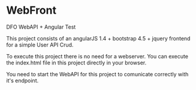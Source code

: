 # WebFront

DFO WebAPI + Angular Test

This project consists of an angularJS 1.4 + bootstrap 4.5 + jquery frontend for a simple User API Crud.

To execute this project there is no need for a webserver. You can execute 
the index.html file in this project directly in your browser. 

You need to start the WebAPI for this project to comunicate correctly with it's endpoint. 
